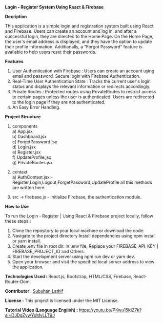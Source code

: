 <b>Login - Register System Using React & Firebase</b>

<b>Decription</b>

This application is a simple login and registration system built using React and Firebase. Users can create an account and log in, and after a successful login, they are directed to the Home Page. On the Home Page, the user's email address is displayed, and they have the option to update their profile information. Additionally, a "Forgot Password" feature is available to help users reset their passwords.

<b>Features</b>

1) User Authentication with Firebase :  Users can create an account using email and password. Secure login with Firebase Authentication.
2) Real-Time User Authentication State : Tracks the current user's login status and displays the relevant information or redirects accordingly.
3) Private Routes : Protected routes using PrivateRoutes to restrict access to certain pages unless the user is authenticated. Users are redirected to the login page if they are not authenticated.
4) An Easy Error Handling.

<b>Project Structure</b>
 
1) components <br/>
   a) App.jsx <br/>
   b) Dashboard.jsx <br/>
   c) ForgetPassword.jsx <br/>
   d) Login.jsx <br/>
   e) Register.jsx <br/>
   f) UpdateProfile.jsx <br/>
   g) PrivateRoutes.jsx <br/>

2) context <br/>
   a) AuthContext.jsx - Register,Login,Logout,ForgetPassword,UpdateProfile all this methods are written here.

3) src -> firebase.js - Initialize Firebase, the authentication module.

<b>How to Use</b>

To run the Login - Register | Using React & Firebase project locally, follow these steps :

1) Clone the repository to your local machine or download the code.
2) Navigate to the project directory Install dependencies using npm install or yarn install.
3) Create .env file in root dir. In .env file, Replace your FIREBASE_API_KEY | FIREBASE_PROJECT_ID and Others.
4) Start the development server using npm run dev or yarn dev.
5) Open your browser and visit the specified local server address to view the application.

<b>Technologies Used : </b> React.js, Bootstrap, HTML/CSS, Firebase, React-Router-Dom.

<b>Contributor : </b> <a href="https://subuhanbca.netlify.app/" target="_blank">Subuhan Lathif </a>

<b>License : </b> This project is licensed under the MIT License.

<b>Tutorial Video (Language English) : </b> <a href="https://youtu.be/PKwu15ldZ7k?si=DJDgZywYoMvLLT9J" target="_blank">https://youtu.be/PKwu15ldZ7k?si=DJDgZywYoMvLLT9J</a>

